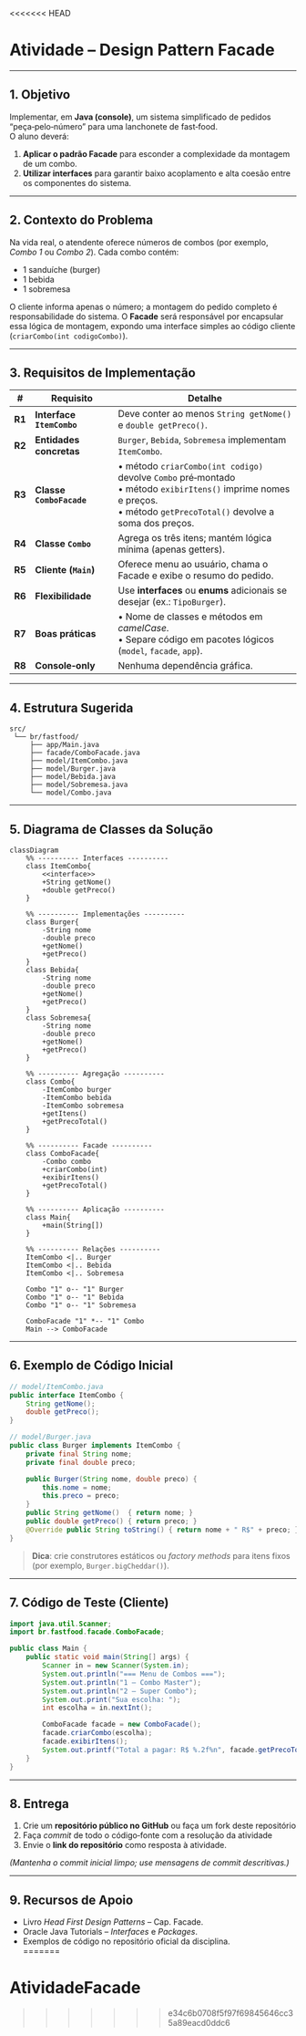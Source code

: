 <<<<<<< HEAD
# Atividade – Design Pattern **Facade**  

---

## 1. Objetivo  
Implementar, em **Java (console)**, um sistema simplificado de pedidos “peça‑pelo‑número” para uma lanchonete de fast‑food.  
O aluno deverá:

1. **Aplicar o padrão Facade** para esconder a complexidade da montagem de um combo.  
2. **Utilizar interfaces** para garantir baixo acoplamento e alta coesão entre os componentes do sistema.  

---

## 2. Contexto do Problema  
Na vida real, o atendente oferece números de combos (por exemplo, *Combo 1* ou *Combo 2*). Cada combo contém:  

* 1 sanduíche (burger)  
* 1 bebida  
* 1 sobremesa  

O cliente informa apenas o número; a montagem do pedido completo é responsabilidade do sistema. O **Facade** será responsável por encapsular essa lógica de montagem, expondo uma interface simples ao código cliente (`criarCombo(int codigoCombo)`).

---

## 3. Requisitos de Implementação  

| # | Requisito | Detalhe |
|---|-----------|---------|
| **R1** | **Interface `ItemCombo`** | Deve conter ao menos `String getNome()` e `double getPreco()`. |
| **R2** | **Entidades concretas** | `Burger`, `Bebida`, `Sobremesa` implementam `ItemCombo`. |
| **R3** | **Classe `ComboFacade`** | • método `criarCombo(int codigo)` devolve `Combo` pré‑montado<br> • método `exibirItens()` imprime nomes e preços.<br>• método `getPrecoTotal()` devolve a soma dos preços. |
| **R4** | **Classe `Combo`** | Agrega os três itens; mantém lógica mínima (apenas getters). |
| **R5** | **Cliente (`Main`)** | Oferece menu ao usuário, chama o Facade e exibe o resumo do pedido. |
| **R6** | **Flexibilidade** | Use **interfaces** ou **enums** adicionais se desejar (ex.: `TipoBurger`). |
| **R7** | **Boas práticas** | • Nome de classes e métodos em *camelCase*.<br> • Separe código em pacotes lógicos (`model`, `facade`, `app`). |
| **R8** | **Console‑only** | Nenhuma dependência gráfica. |

---

## 4. Estrutura Sugerida

```text
src/
 └── br/fastfood/
     ├── app/Main.java
     ├── facade/ComboFacade.java
     ├── model/ItemCombo.java
     ├── model/Burger.java
     ├── model/Bebida.java
     ├── model/Sobremesa.java
     └── model/Combo.java
```

---

## 5. Diagrama de Classes da Solução  

```mermaid
classDiagram
    %% ---------- Interfaces ----------
    class ItemCombo{
        <<interface>>
        +String getNome()
        +double getPreco()
    }

    %% ---------- Implementações ----------
    class Burger{
        -String nome
        -double preco
        +getNome()
        +getPreco()
    }
    class Bebida{
        -String nome
        -double preco
        +getNome()
        +getPreco()
    }
    class Sobremesa{
        -String nome
        -double preco
        +getNome()
        +getPreco()
    }

    %% ---------- Agregação ----------
    class Combo{
        -ItemCombo burger
        -ItemCombo bebida
        -ItemCombo sobremesa
        +getItens()
        +getPrecoTotal()
    }

    %% ---------- Facade ----------
    class ComboFacade{
        -Combo combo
        +criarCombo(int)
        +exibirItens()
        +getPrecoTotal()
    }

    %% ---------- Aplicação ----------
    class Main{
        +main(String[])
    }

    %% ---------- Relações ----------
    ItemCombo <|.. Burger
    ItemCombo <|.. Bebida
    ItemCombo <|.. Sobremesa

    Combo "1" o-- "1" Burger
    Combo "1" o-- "1" Bebida
    Combo "1" o-- "1" Sobremesa

    ComboFacade "1" *-- "1" Combo
    Main --> ComboFacade
```

---

## 6. Exemplo de Código Inicial  

```java
// model/ItemCombo.java
public interface ItemCombo {
    String getNome();
    double getPreco();
}

// model/Burger.java
public class Burger implements ItemCombo {
    private final String nome;
    private final double preco;

    public Burger(String nome, double preco) {
        this.nome = nome;
        this.preco = preco;
    }
    public String getNome()  { return nome; }
    public double getPreco() { return preco; }
    @Override public String toString() { return nome + " R$" + preco; }
}
```

> **Dica**: crie construtores estáticos ou *factory methods* para itens fixos (por exemplo, `Burger.bigCheddar()`).

---

## 7. Código de Teste (Cliente)  

```java
import java.util.Scanner;
import br.fastfood.facade.ComboFacade;

public class Main {
    public static void main(String[] args) {
        Scanner in = new Scanner(System.in);
        System.out.println("=== Menu de Combos ===");
        System.out.println("1 – Combo Master");
        System.out.println("2 – Super Combo");
        System.out.print("Sua escolha: ");
        int escolha = in.nextInt();

        ComboFacade facade = new ComboFacade();
        facade.criarCombo(escolha);
        facade.exibirItens();
        System.out.printf("Total a pagar: R$ %.2f%n", facade.getPrecoTotal());
    }
}
```

---

## 8. Entrega  

1. Crie um **repositório público no GitHub** ou faça um fork deste repositório
2. Faça *commit* de todo o código‑fonte com a resolução da atividade
3. Envie o **link do repositório** como resposta à atividade.  

*(Mantenha o commit inicial limpo; use mensagens de commit descritivas.)*

---

## 9. Recursos de Apoio  

* Livro *Head First Design Patterns* – Cap. Facade.  
* Oracle Java Tutorials – *Interfaces* e *Packages*.  
* Exemplos de código no repositório oficial da disciplina.  
=======
# AtividadeFacade
>>>>>>> e34c6b0708f5f97f69845646cc35a89eacd0ddc6
